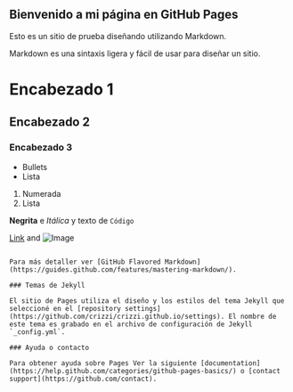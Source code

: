 ## Bienvenido a mi página en GitHub Pages

Esto es un sitio de prueba diseñando utilizando Markdown.

Markdown es una sintaxis ligera y fácil de usar para diseñar un sitio. 

# Encabezado 1
## Encabezado 2
### Encabezado 3

- Bullets
- Lista

1. Numerada
2. Lista

**Negrita** e _Itálica_ y texto de `Código`

[Link](url) and ![Image](https://i.imgur.com/uAgexZy.png)
```

Para más detaller ver [GitHub Flavored Markdown](https://guides.github.com/features/mastering-markdown/).

### Temas de Jekyll

El sitio de Pages utiliza el diseño y los estilos del tema Jekyll que seleccioné en el [repository settings](https://github.com/crizzi/crizzi.github.io/settings). El nombre de este tema es grabado en el archivo de configuración de Jekyll `_config.yml`.

### Ayuda o contacto

Para obtener ayuda sobre Pages Ver la siguiente [documentation](https://help.github.com/categories/github-pages-basics/) o [contact support](https://github.com/contact).
